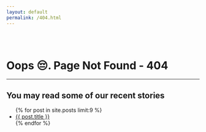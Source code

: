```yaml
---
layout: default
permalink: /404.html
---
```

<div style="min-height: 100vh; padding-top: 2rem;">
	<h1>Oops 😔. Page Not Found - 404</h1>
	<hr>
		<h2>You may read some of our recent stories</h2>
		<ul>
			{% for post in site.posts limit:9 %}
			<li>
				<a href="{{ post.url }}" title="{{ post.title }}">{{ post.title }}</a>
			</li> 
			{% endfor %}
		</ul>
</div>